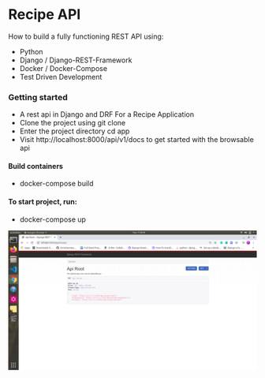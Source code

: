 # Recipe  API
How to build a fully functioning REST API using:
   - Python
   - Django / Django-REST-Framework
   - Docker / Docker-Compose
   - Test Driven Development
### Getting started 
- A rest api in Django and DRF For a Recipe Application
- Clone the project using git clone
- Enter the project directory cd app
- Visit http://localhost:8000/api/v1/docs to get started with the browsable api
#### Build containers
- docker-compose build

#### To start project, run:
- docker-compose up

![alt text](api.png "api")

